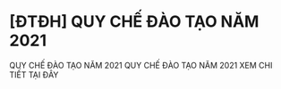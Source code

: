 # [ĐTĐH] QUY CHẾ ĐÀO TẠO NĂM 2021

QUY CHẾ ĐÀO TẠO NĂM 2021
        QUY CHẾ ĐÀO TẠO NĂM 2021 XEM CHI TIẾT TẠI ĐÂY